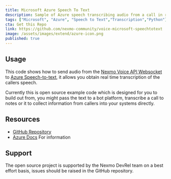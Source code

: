 ```yaml
---
title: Microsoft Azure Speech To Text
description: Sample of Azure speech transcribing audio from a call in realtime.
tags: ["Microsoft", "Azure", "Speech to Text","Transcription","Python"]
cta: Get this Repo
link: https://github.com/nexmo-community/voice-microsoft-speechtotext
image: /assets/images/extend/azure-icon.png
published: true
---
```



## Usage
This code shows how to send audio from the [Nexmo Voice API Websocket](https://developer.nexmo.com/voice/voice-api/guides/websockets) to  [Azure Speech-to-text](https://azure.microsoft.com/en-gb/services/cognitive-services/speech-to-text/), it allows you obtain real time transcription of the callers speech.

Currently this is open source example code which is designed for you to build out from, you might pass the text to a bot platform, transcribe a call to notes or it to collect information from callers into your systems directly.

## Resources
* [GitHub Repository](https://github.com/nexmo-community/voice-microsoft-speechtotext)
* [Azure Docs](https://docs.microsoft.com/en-gb/azure/cognitive-services/speech-service/) For information

## Support
The open source project is supported by the Nexmo DevRel team on a best effort basis, issues should be raised in the GitHub repository.
